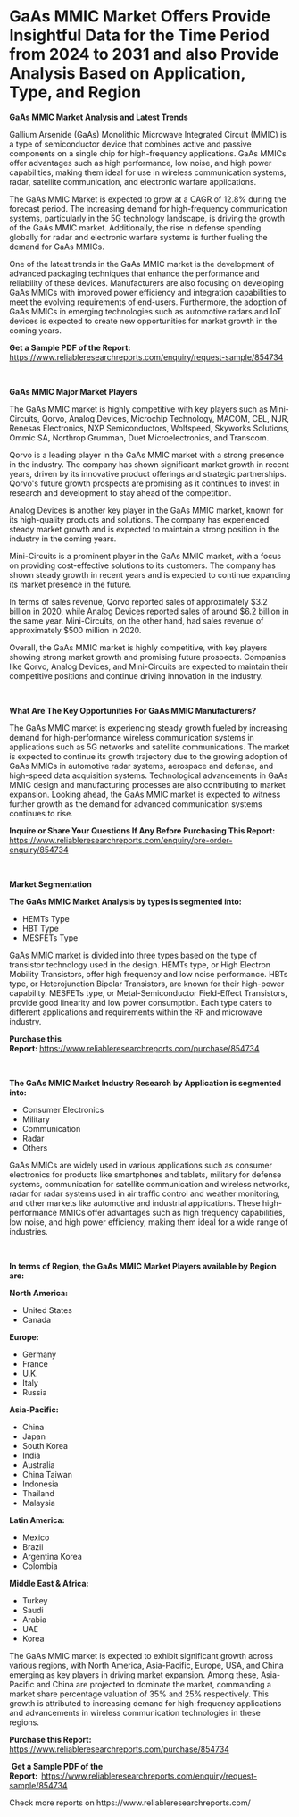 <p><h1>GaAs MMIC Market Offers Provide Insightful Data for the Time Period from 2024 to 2031 and also Provide Analysis Based on Application, Type, and Region</h1></p><p><strong>GaAs MMIC Market Analysis and Latest Trends</strong></p>
<p><p>Gallium Arsenide (GaAs) Monolithic Microwave Integrated Circuit (MMIC) is a type of semiconductor device that combines active and passive components on a single chip for high-frequency applications. GaAs MMICs offer advantages such as high performance, low noise, and high power capabilities, making them ideal for use in wireless communication systems, radar, satellite communication, and electronic warfare applications.</p><p>The GaAs MMIC Market is expected to grow at a CAGR of 12.8% during the forecast period. The increasing demand for high-frequency communication systems, particularly in the 5G technology landscape, is driving the growth of the GaAs MMIC market. Additionally, the rise in defense spending globally for radar and electronic warfare systems is further fueling the demand for GaAs MMICs.</p><p>One of the latest trends in the GaAs MMIC market is the development of advanced packaging techniques that enhance the performance and reliability of these devices. Manufacturers are also focusing on developing GaAs MMICs with improved power efficiency and integration capabilities to meet the evolving requirements of end-users. Furthermore, the adoption of GaAs MMICs in emerging technologies such as automotive radars and IoT devices is expected to create new opportunities for market growth in the coming years.</p></p>
<p><strong>Get a Sample PDF of the Report:&nbsp;</strong> <a href="https://www.reliableresearchreports.com/enquiry/request-sample/854734">https://www.reliableresearchreports.com/enquiry/request-sample/854734</a></p>
<p>&nbsp;</p>
<p><strong>GaAs MMIC Major Market Players</strong></p>
<p><p>The GaAs MMIC market is highly competitive with key players such as Mini-Circuits, Qorvo, Analog Devices, Microchip Technology, MACOM, CEL, NJR, Renesas Electronics, NXP Semiconductors, Wolfspeed, Skyworks Solutions, Ommic SA, Northrop Grumman, Duet Microelectronics, and Transcom.</p><p>Qorvo is a leading player in the GaAs MMIC market with a strong presence in the industry. The company has shown significant market growth in recent years, driven by its innovative product offerings and strategic partnerships. Qorvo's future growth prospects are promising as it continues to invest in research and development to stay ahead of the competition.</p><p>Analog Devices is another key player in the GaAs MMIC market, known for its high-quality products and solutions. The company has experienced steady market growth and is expected to maintain a strong position in the industry in the coming years.</p><p>Mini-Circuits is a prominent player in the GaAs MMIC market, with a focus on providing cost-effective solutions to its customers. The company has shown steady growth in recent years and is expected to continue expanding its market presence in the future.</p><p>In terms of sales revenue, Qorvo reported sales of approximately $3.2 billion in 2020, while Analog Devices reported sales of around $6.2 billion in the same year. Mini-Circuits, on the other hand, had sales revenue of approximately $500 million in 2020.</p><p>Overall, the GaAs MMIC market is highly competitive, with key players showing strong market growth and promising future prospects. Companies like Qorvo, Analog Devices, and Mini-Circuits are expected to maintain their competitive positions and continue driving innovation in the industry.</p></p>
<p>&nbsp;</p>
<p><strong>What Are The Key Opportunities For GaAs MMIC Manufacturers?</strong></p>
<p><p>The GaAs MMIC market is experiencing steady growth fueled by increasing demand for high-performance wireless communication systems in applications such as 5G networks and satellite communications. The market is expected to continue its growth trajectory due to the growing adoption of GaAs MMICs in automotive radar systems, aerospace and defense, and high-speed data acquisition systems. Technological advancements in GaAs MMIC design and manufacturing processes are also contributing to market expansion. Looking ahead, the GaAs MMIC market is expected to witness further growth as the demand for advanced communication systems continues to rise.</p></p>
<p><strong>Inquire or Share Your Questions If Any Before Purchasing This Report:</strong> <a href="https://www.reliableresearchreports.com/enquiry/pre-order-enquiry/854734">https://www.reliableresearchreports.com/enquiry/pre-order-enquiry/854734</a></p>
<p>&nbsp;</p>
<p><strong>Market Segmentation</strong></p>
<p><strong>The GaAs MMIC Market Analysis by types is segmented into:</strong></p>
<p><ul><li>HEMTs Type</li><li>HBT Type</li><li>MESFETs Type</li></ul></p>
<p><p>GaAs MMIC market is divided into three types based on the type of transistor technology used in the design. HEMTs type, or High Electron Mobility Transistors, offer high frequency and low noise performance. HBTs type, or Heterojunction Bipolar Transistors, are known for their high-power capability. MESFETs type, or Metal-Semiconductor Field-Effect Transistors, provide good linearity and low power consumption. Each type caters to different applications and requirements within the RF and microwave industry.</p></p>
<p><strong>Purchase this Report:&nbsp;</strong><a href="https://www.reliableresearchreports.com/purchase/854734">https://www.reliableresearchreports.com/purchase/854734</a></p>
<p>&nbsp;</p>
<p><strong>The GaAs MMIC Market Industry Research by Application is segmented into:</strong></p>
<p><ul><li>Consumer Electronics</li><li>Military</li><li>Communication</li><li>Radar</li><li>Others</li></ul></p>
<p><p>GaAs MMICs are widely used in various applications such as consumer electronics for products like smartphones and tablets, military for defense systems, communication for satellite communication and wireless networks, radar for radar systems used in air traffic control and weather monitoring, and other markets like automotive and industrial applications. These high-performance MMICs offer advantages such as high frequency capabilities, low noise, and high power efficiency, making them ideal for a wide range of industries.</p></p>
<p>&nbsp;</p>
<p><strong>In terms of Region, the GaAs MMIC Market Players available by Region are:</strong></p>
<p>
    <p> <strong> North America: </strong>
        <ul>
            <li>United States</li>
            <li>Canada</li>
        </ul>
        </p> 
    <p> <strong> Europe: </strong>
        <ul>
            <li>Germany</li>
            <li>France</li>
            <li>U.K.</li>
            <li>Italy</li>
            <li>Russia</li>
        </ul>
        </p> 
    <p> <strong> Asia-Pacific: </strong>
        <ul>
            <li>China</li>
            <li>Japan</li>
            <li>South Korea</li>
            <li>India</li>
            <li>Australia</li>
            <li>China Taiwan</li>
            <li>Indonesia</li>
            <li>Thailand</li>
            <li>Malaysia</li>
        </ul>
        </p> 
    <p> <strong> Latin America: </strong>
        <ul>
            <li>Mexico</li>
            <li>Brazil</li>
            <li>Argentina Korea</li>
            <li>Colombia</li>
        </ul>
        </p> 
    <p> <strong> Middle East & Africa: </strong>
        <ul>
            <li>Turkey</li>
            <li>Saudi</li>
            <li>Arabia</li>
            <li>UAE</li>
            <li>Korea</li>
        </ul>
    </p>
    </p>
<p><p>The GaAs MMIC market is expected to exhibit significant growth across various regions, with North America, Asia-Pacific, Europe, USA, and China emerging as key players in driving market expansion. Among these, Asia-Pacific and China are projected to dominate the market, commanding a market share percentage valuation of 35% and 25% respectively. This growth is attributed to increasing demand for high-frequency applications and advancements in wireless communication technologies in these regions.</p></p>
<p><strong>Purchase this Report: </strong><a href="https://www.reliableresearchreports.com/purchase/854734">https://www.reliableresearchreports.com/purchase/854734</a></p>
<p>&nbsp;<strong>Get a Sample PDF of the Report:&nbsp;&nbsp;</strong><a href="https://www.reliableresearchreports.com/enquiry/request-sample/854734">https://www.reliableresearchreports.com/enquiry/request-sample/854734</a></p>
<p><strong></strong></p>
<p>Check more reports on https://www.reliableresearchreports.com/</p>